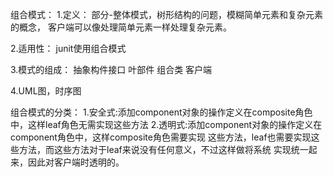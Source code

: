 组合模式：
1.定义：
部分-整体模式，树形结构的问题，模糊简单元素和复杂元素的概念，
客户端可以像处理简单元素一样处理复杂元素。

2.适用性：
junit使用组合模式

3.模式的组成：
抽象构件接口
叶部件
组合类
客户端

4.UML图，时序图

组合模式的分类：
1.安全式:添加component对象的操作定义在composite角色中，这样leaf角色无需实现这些方法
2.透明式:添加component对象的操作定义在component角色中，这样composite角色需要实现
这些方法，leaf也需要实现这些方法，而这些方法对于leaf来说没有任何意义，不过这样做将系统
实现统一起来，因此对客户端时透明的。









